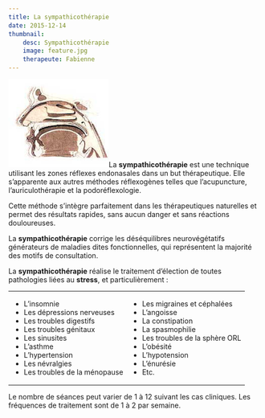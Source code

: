 ```yaml
---
title: La sympathicothérapie
date: 2015-12-14
thumbnail:
    desc: Sympathicothérapie
    image: feature.jpg
    therapeute: Fabienne
---
```


<p><a href="./images/sympatico.jpg"><img class="alignleft size-full wp-image-319" alt="sympatico" src="images/sympatico.jpg" width="200" height="176" /></a>La <b>sympathicothérapie</b> est une technique utilisant les zones réflexes endonasales dans un but thérapeutique. Elle s’apparente aux autres méthodes réflexogènes telles que l’acupuncture, l’auriculothérapie et la podoréflexologie.</p>
<p>Cette méthode s’intègre parfaitement dans les thérapeutiques naturelles et permet des résultats rapides, sans aucun danger et sans réactions douloureuses.</p>
<p>La <b>sympathicothérapie</b> corrige les déséquilibres neurovégétatifs générateurs de maladies dites fonctionnelles, qui représentent la majorité des motifs de consultation.</p>
<p>La <b>sympathicothérapie</b> réalise le traitement d’élection de toutes pathologies liées au <b>stress</b>, et particulièrement :</p>
<table style="width:100%;">
<tbody>
<tr>
<td>
<ul>
<li>L’insomnie</li>
<li>Les dépressions nerveuses</li>
<li>Les troubles digestifs</li>
<li>Les troubles génitaux</li>
<li>Les sinusites</li>
<li>L’asthme</li>
<li>L’hypertension</li>
<li>Les névralgies</li>
<li>Les troubles de la ménopause</li>
</ul>
</td>
<td>
<ul>
<li>Les migraines et céphalées</li>
<li>L’angoisse</li>
<li>La constipation</li>
<li>La spasmophilie</li>
<li>Les troubles de la sphère ORL</li>
<li>L’obésité</li>
<li>L’hypotension</li>
<li>L’énurésie</li>
<li>Etc.</li>
</ul>
</td>
</tr>
</tbody>
</table>
<p>Le nombre de séances peut varier de 1 à 12 suivant les cas cliniques. Les fréquences de traitement sont de 1 à 2 par semaine.</p>

